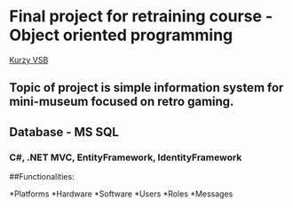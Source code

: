 # Final project for retraining course - Object oriented programming

[Kurzy VSB](https://www.vsb.cz/czv/cs/nabidka-kurzu/it-kurzy/programovani/)


## Topic of project is simple information system for mini-museum focused on retro gaming.

## Database - MS SQL

### C#, .NET MVC, EntityFramework, IdentityFramework

##Functionalities:

*Platforms
*Hardware
*Software
*Users
*Roles
*Messages
